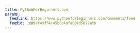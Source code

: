 ```yaml
---
title: PythonForBeginners.com
params:
  feedlink: https://www.pythonforbeginners.com/comments/feed
  feedid: 1d09af49ff4e45b6c4afa080d5077a9b
---
```

